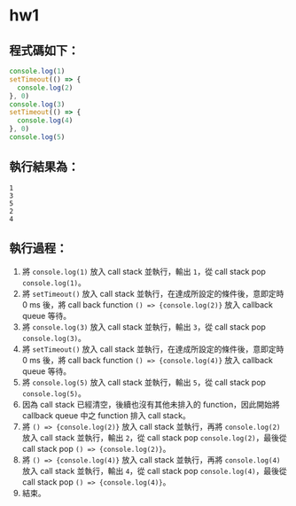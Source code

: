 # hw1
## 程式碼如下：
```javascript
console.log(1)
setTimeout(() => {
  console.log(2)
}, 0)
console.log(3)
setTimeout(() => {
  console.log(4)
}, 0)
console.log(5)
```

## 執行結果為：
```
1
3
5
2
4
```

## 執行過程：
1. 將 `console.log(1)` 放入 call stack 並執行，輸出 `1`，從 call stack pop `console.log(1)`。
2. 將 `setTimeout()` 放入 call stack 並執行，在達成所設定的條件後，意即定時 0 ms 後，將 call back function `() => {console.log(2)}` 放入 callback queue 等待。
3. 將 `console.log(3)` 放入 call stack 並執行，輸出 `3`，從 call stack pop `console.log(3)`。
4. 將 `setTimeout()` 放入 call stack 並執行，在達成所設定的條件後，意即定時 0 ms 後，將 call back function `() => {console.log(4)}` 放入 callback queue 等待。
5. 將 `console.log(5)` 放入 call stack 並執行，輸出 `5`，從 call stack pop `console.log(5)`。
6. 因為 call stack 已經清空，後續也沒有其他未排入的 function，因此開始將 callback queue 中之 function 排入 call stack。
7. 將 `() => {console.log(2)}` 放入 call stack 並執行，再將 `console.log(2)` 放入 call stack 並執行，輸出 `2`，從 call stack pop `console.log(2)`，最後從 call stack pop `() => {console.log(2)}`。
8. 將 `() => {console.log(4)}` 放入 call stack 並執行，再將 `console.log(4)` 放入 call stack 並執行，輸出 `4`，從 call stack pop `console.log(4)`，最後從 call stack pop `() => {console.log(4)}`。
9. 結束。